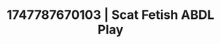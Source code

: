 ---
categories:
- Vore fantasy
- Dominant softness
- Erotic focus
- Subtle dominance
- MILF
image: /assets/images/1747787670103.jpg
layout: post
seo:
  description: Featured content with sensual ABDL Play, Scat Fetish. HD images available.
  keywords: ABDL Play, Scat Fetish
  og_image: /assets/images/1747787670103.jpg
  schema_type: VisualArtwork
tags:
- '#1747787670103'
- Scat Fetish
- ABDL Play
title: 1747787670103 | Scat Fetish ABDL Play
---